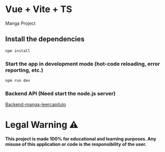 
# Vue + Vite + TS

Manga Project

## Install the dependencies
```bash 
npm install
```

### Start the app in development mode (hot-code reloading, error reporting, etc.)
```bash
npm run dev
```

### Backend API (Need start the node.js server)
[Backend-manga-leercapitulo](https://github.com/Adan-Perez/Backend-manga-leercapitulo)
 
# Legal Warning ⚠
**This project is made 100% for educational and learning purposes. Any misuse of this application or code is the responsibility of the user.**
